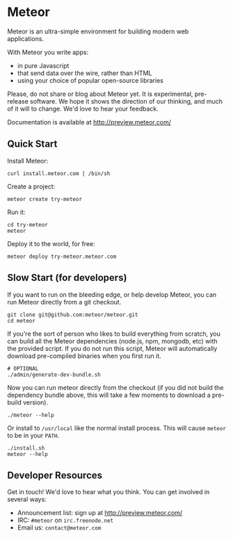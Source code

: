 # Meteor

Meteor is an ultra-simple environment for building modern web
applications.

With Meteor you write apps:

* in pure Javascript
* that send data over the wire, rather than HTML
* using your choice of popular open-source libraries

Please, do not share or blog about Meteor yet.  It is experimental,
pre-release software.  We hope it shows the direction of our thinking,
and much of it will to change.  We'd love to hear your feedback.

Documentation is available at http://preview.meteor.com/

## Quick Start

Install Meteor:

    curl install.meteor.com | /bin/sh

Create a project:

    meteor create try-meteor

Run it:

    cd try-meteor
    meteor

Deploy it to the world, for free:

    meteor deploy try-meteor.meteor.com

## Slow Start (for developers)

If you want to run on the bleeding edge, or help develop Meteor, you
can run Meteor directly from a git checkout.

    git clone git@github.com:meteor/meteor.git
    cd meteor

If you're the sort of person who likes to build everything from scratch,
you can build all the Meteor dependencies (node.js, npm, mongodb, etc)
with the provided script. If you do not run this script, Meteor will
automatically download pre-compiled binaries when you first run it.

    # OPTIONAL
    ./admin/generate-dev-bundle.sh

Now you can run meteor directly from the checkout (if you did not
build the dependency bundle above, this will take a few moments to
download a pre-build version).

    ./meteor --help

Or install to ```/usr/local``` like the normal install process. This
will cause ```meteor``` to be in your ```PATH```.

    ./install.sh
    meteor --help

## Developer Resources

Get in touch! We'd love to hear what you think. You can get involved
in several ways:

* Announcement list: sign up at http://preview.meteor.com/
* IRC: ```#meteor``` on ```irc.freenode.net```
* Email us: ```contact@meteor.com```
